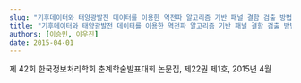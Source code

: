 ```yaml
---
slug: "기후데이터와 태양광발전 데이터를 이용한 역전파 알고리즘 기반 패널 결함 검출 방법"
title: "기후데이터와 태양광발전 데이터를 이용한 역전파 알고리즘 기반 패널 결함 검출 방법"
authors: [이승민, 이우진]
date: 2015-04-01
---
```


제 42회 한국정보처리학회 춘계학술발표대회 논문집, 제22권 제1호, 2015년 4월
